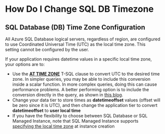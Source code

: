  
<properties
pageTitle="How Do I Change SQL DB Timezone"
description="How Do I Change SQL DB Timezone"
ms.author="keithelm"
displayOrder=""
articleId="89BBAD15-E75C-4661-B316-7A0BA77D1636"
selfHelpType="Apollo"
supportTopicIds=""
productPesIds="13491"
cloudEnvironments="public"
mappedToBucket="true"
ownershipId="AzureData_AzureSQLDB"
/>

# How Do I Change SQL DB Timezone
 

## SQL Database (DB) Time Zone Configuration 

All Azure SQL Database logical servers, regardless of region, are configured to use Coordinated Universal Time (UTC) as the local time zone. This setting cannot be configured by the user. <br>

If your application requires datetime values in a specific local time zone, your options are to:

* Use the [**AT TIME ZONE**](https://docs.microsoft.com/sql/t-sql/queries/at-time-zone-transact-sql?view=sql-server-ver15) T-SQL clause to convert UTC to the desired time zone. In simpler queries, you may be able to include this conversion inside a scalar function. In more complex queries, doing this can cause performance problems. A better performing option is to include the conversion directly in the query, as shown in [this blog](https://blog.greglow.com/2020/03/12/sql-getting-local-date-and-time-in-azure-sql-database/).
* Change your data tier to store times as **datetimeoffset** values (offset will be zero since it is UTC), and then change the application tier to convert **datetimeoffset** to **user local time**
* If you have the flexibility to choose between SQL Database or SQL Managed Instance, note that SQL Managed Instance supports [specifying the local time zone](https://docs.microsoft.com/azure/azure-sql/managed-instance/timezones-overview) at instance creation

